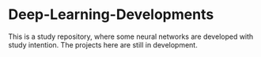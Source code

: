 # Deep-Learning-Developments
This is a study repository, where some neural networks are developed with study intention. The projects here are still in development.


